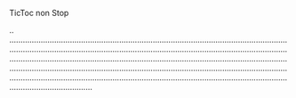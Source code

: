 TicToc non Stop

..
.................................................................................................................................................................................................................................................................................................................................................................................................................................................................................................................................................................................................................................................................................